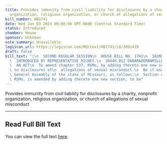 ```yaml
---
title: Provides immunity from civil liability for disclosures by a charity, nonprofit
  organization, religious organization, or church of allegations of sexual misconduct
bill_number: HB1741
date: Wed Jan 03 2024 00:00:00 GMT-0600 (Central Standard Time)
status: Introduced
chamber: House
sponsor: Unknown
vote_summary: Unavailable
legiscan_url: https://legiscan.com/MO/text/HB1741/id/2861439
draft: false
bill_text: "|\n  SECOND REGULAR SESSION\n  HOUSE BILL NO. 1741\n  102ND GENERAL ASSEMBLY\n\
  \  INTRODUCED BY REPRESENTATIVE RICHEY.\n  3044H.01I DANARADEMANMILLER,ChiefClerk\n\
  \  AN ACT\n  To amend chapter 537, RSMo, by adding thereto one new section relating\
  \ to disclosures of\n  allegations of sexual misconduct.\n  Be it enacted by the\
  \ General Assembly of the state of Missouri, as follows:\n  Section A. Chapter 537,\
  \ RSMo, is amended by adding thereto one new section, to be"
---
```

Provides immunity from civil liability for disclosures by a charity, nonprofit organization, religious organization, or church of allegations of sexual misconduct

---

## Read Full Bill Text

You can view the full text [here](https://legiscan.com/MO/text/HB1741/id/2861439).
